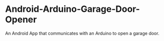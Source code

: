 # Android-Arduino-Garage-Door-Opener
An Android App that communicates with an Arduino to open a garage door.

